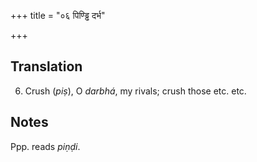 +++
title = "०६ पिण्ड्ढि दर्भ"

+++
## Translation
6. Crush (*piṣ*), O *darbhá*, my rivals; crush those etc. etc.

## Notes
Ppp. reads *piṇḍi*.

